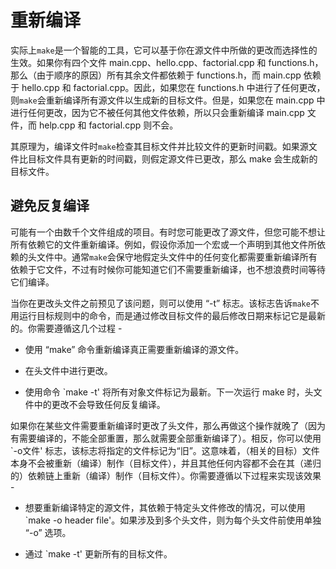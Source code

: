 # 重新编译

实际上`make`是一个智能的工具，它可以基于你在源文件中所做的更改而选择性的生效。如果你有四个文件 main.cpp、hello.cpp、factorial.cpp 和 functions.h，那么（由于顺序的原因）所有其余文件都依赖于 functions.h，而 main.cpp 依赖于 hello.cpp 和 factorial.cpp。因此，如果您在 functions.h 中进行了任何更改，则`make`会重新编译所有源文件以生成新的目标文件。但是，如果您在 main.cpp 中进行任何更改，因为它不被任何其他文件依赖，所以只会重新编译 main.cpp 文件，而 help.cpp 和 factorial.cpp 则不会。

其原理为，编译文件时`make`检查其目标文件并比较文件的更新时间戳。如果源文件比目标文件具有更新的时间戳，则假定源文件已更改，那么 make 会生成新的目标文件。

## 避免反复编译

可能有一个由数千个文件组成的项目。有时您可能更改了源文件，但您可能不想让所有依赖它的文件重新编译。例如，假设你添加一个宏或一个声明到其他文件所依赖的头文件中。通常`make`会保守地假定头文件中的任何变化都需要重新编译所有依赖于它文件，不过有时候你可能知道它们不需要重新编译，也不想浪费时间等待它们编译。

当你在更改头文件之前预见了该问题，则可以使用 “-t” 标志。该标志告诉`make`不用运行目标规则中的命令，而是通过修改目标文件的最后修改日期来标记它是最新的。你需要遵循这几个过程 -

* 使用 “make” 命令重新编译真正需要重新编译的源文件。

* 在头文件中进行更改。

* 使用命令 \`make -t' 将所有对象文件标记为最新。下一次运行 make 时，头文件中的更改不会导致任何反复编译。

如果你在某些文件需要重新编译时更改了头文件，那么再做这个操作就晚了（因为有需要编译的，不能全部重置，那么就需要全部重新编译了）。相反，你可以使用 \`-o文件' 标志，该标志将指定的文件标记为“旧”。这意味着，（相关的目标）文件本身不会被重新（编译）制作（目标文件），并且其他任何内容都不会在其（递归的）依赖链上重新（编译）制作（目标文件）。你需要遵循以下过程来实现该效果 -

* 想要重新编译特定的源文件，其依赖于特定头文件修改的情况，可以使用 \`make -o header file'。如果涉及到多个头文件，则为每个头文件前使用单独 “-o” 选项。

* 通过 \`make -t' 更新所有的目标文件。



